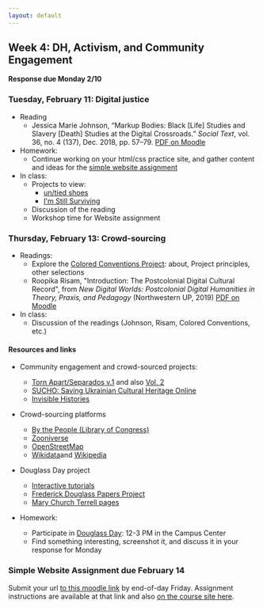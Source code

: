 ```yaml
---
layout: default
---
```


## Week 4: DH, Activism, and Community Engagement


**Response due Monday 2/10**

### Tuesday, February 11: Digital justice

- Reading
    - Jessica Marie Johnson, “Markup Bodies: Black [Life] Studies and Slavery [Death] Studies at the Digital Crossroads.” *Social Text*, vol. 36, no. 4 (137), Dec. 2018, pp. 57–79. [PDF on Moodle](https://moodle.brynmawr.edu/mod/resource/view.php?id=361735)
- Homework:
    - Continue working on your html/css practice site, and gather content and ideas for the [simple website assignment](../assignments/website)
- In class:
    - Projects to view:
      - [un/tied shoes](https://www.untied.shoes/)
      - [I'm Still Surviving](https://www.stillsurviving.net/)
    - Discussion of the reading
    - Workshop time for Website assignment

### Thursday, February 13: Crowd-sourcing

- Readings:
    - Explore the [Colored Conventions Project](https://coloredconventions.org/): about, Project principles, other selections
    - Roopika Risam, "Introduction: The Postcolonial Digital Cultural Record", from *New Digital Worlds: Postcolonial Digital Humanities in Theory, Praxis, and Pedagogy* (Northwestern UP, 2019) [PDF on Moodle](https://moodle.brynmawr.edu/mod/resource/view.php?id=361734)
- In class:
    - Discussion of the readings (Johnson, Risam, Colored Conventions, etc.)

#### Resources and links

- Community engagement and crowd-sourced projects: 
	- [Torn Apart/Separados v.1](https://xpmethod.columbia.edu/torn-apart/volume/1/) and also [Vol. 2](https://xpmethod.columbia.edu/torn-apart/volume/2/)
	- [SUCHO: Saving Ukrainian Cultural Heritage Online](https://www.sucho.org/)
	- [Invisible Histories](https://invisiblehistory.org/)
- Crowd-sourcing platforms
	- [By the People (Library of Congress)](https://crowd.loc.gov/)
	- [Zooniverse](https://www.zooniverse.org/projects)
	- [OpenStreetMap](https://www.openstreetmap.org/about)
	- [Wikidata](https://www.wikidata.org/wiki/Wikidata:Main_Page)and [Wikipedia](https://www.wikipedia.org/)
- Douglass Day project
	- [Interactive tutorials](https://douglassday.org/transcribe-2025/#1-interactive-tutorials)
	- [Frederick Douglass Papers Project](https://frederickdouglasspapersproject.com/s/digitaledition/page/home)
	- [Mary Church Terrell pages](https://crowd.loc.gov/campaigns/mary-church-terrell-advocate-for-african-americans-and-women/?loclr=blogsig)

- Homework:
    - Participate in [Douglass Day](https://douglassday.org/): 12-3 PM in the Campus Center
    - Find something interesting, screenshot it, and discuss it in your response for Monday

### **Simple Website Assignment due February 14**

Submit your url [to this moodle link](https://moodle.brynmawr.edu/mod/assign/view.php?id=367779) by end-of-day Friday. Assignment instructions are available at that link and also [on the course site here](../assignments/website).

